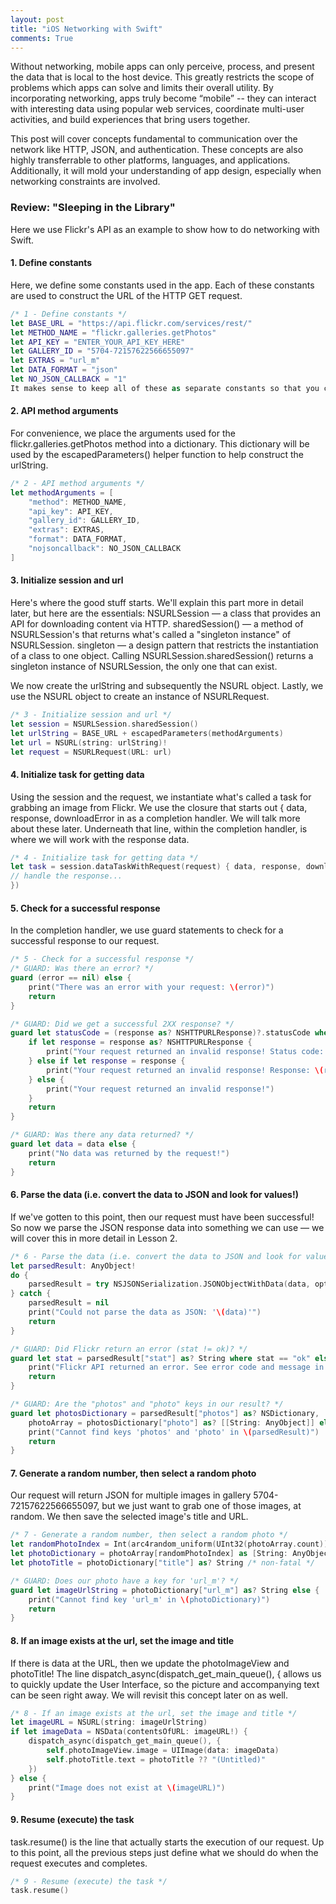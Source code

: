 ```yaml
---
layout: post
title: "iOS Networking with Swift"
comments: True
---
```


Without networking, mobile apps can only perceive, process, and present the data that is local to 
the host device. This greatly restricts the scope of problems which apps can solve and limits their 
overall utility. By incorporating networking, apps truly become “mobile” -- they can interact with 
interesting data using popular web services, coordinate multi-user activities, and build experiences 
that bring users together.

This post will cover concepts fundamental to communication over the network like HTTP, JSON, 
and authentication. These concepts are also highly transferrable to other platforms, languages, 
and applications. Additionally, it will mold your understanding of app design, especially when 
networking constraints are involved.


### Review: "Sleeping in the Library"

Here we use Flickr's API as an example to show how to do networking with Swift.

#### 1. Define constants

Here, we define some constants used in the app. Each of these constants are used to construct the 
URL of the HTTP GET request.

```swift
/* 1 - Define constants */
let BASE_URL = "https://api.flickr.com/services/rest/"
let METHOD_NAME = "flickr.galleries.getPhotos"
let API_KEY = "ENTER_YOUR_API_KEY_HERE"
let GALLERY_ID = "5704-72157622566655097"
let EXTRAS = "url_m"
let DATA_FORMAT = "json"
let NO_JSON_CALLBACK = "1"
It makes sense to keep all of these as separate constants so that you can mix and match them to create various URLs later on (if we were to expand this app). It also makes sense to keep all these constants in one area, so if any of these bits that we’re getting from an external source (flickr) happen to change, we know where to go to make the necessary changes in our own app.
```

#### 2. API method arguments 

For convenience, we place the arguments used for the flickr.galleries.getPhotos method into a 
dictionary. This dictionary will be used by the escapedParameters() helper function to help 
construct the urlString.

```swift
/* 2 - API method arguments */
let methodArguments = [
    "method": METHOD_NAME,
    "api_key": API_KEY,
    "gallery_id": GALLERY_ID,
    "extras": EXTRAS,
    "format": DATA_FORMAT,
    "nojsoncallback": NO_JSON_CALLBACK
]
```

#### 3. Initialize session and url 

Here's where the good stuff starts. We'll explain this part more in detail later, but here are the essentials: 
NSURLSession — a class that provides an API for downloading content via HTTP. 
sharedSession() — a method of NSURLSession's that returns what's called a "singleton instance" of NSURLSession. 
singleton — a design pattern that restricts the instantiation of a class to one object. Calling 
NSURLSession.sharedSession() returns a singleton instance of NSURLSession, the only one that can exist.

We now create the urlString and subsequently the NSURL object. 
Lastly, we use the NSURL object to create an instance of NSURLRequest.

```swift
/* 3 - Initialize session and url */
let session = NSURLSession.sharedSession()
let urlString = BASE_URL + escapedParameters(methodArguments)
let url = NSURL(string: urlString)!
let request = NSURLRequest(URL: url)
```

#### 4. Initialize task for getting data

Using the session and the request, we instantiate what's called a task for grabbing an image from 
Flickr. We use the closure that starts out { data, response, downloadError in as a completion handler. 
We will talk more about these later. Underneath that line, within the completion handler, 
is where we will work with the response data.

```swift
/* 4 - Initialize task for getting data */
let task = session.dataTaskWithRequest(request) { data, response, downloadError in
// handle the response...
})
```

#### 5. Check for a successful response 

In the completion handler, we use guard statements to check for a successful response to our request.

```swift
/* 5 - Check for a successful response */
/* GUARD: Was there an error? */
guard (error == nil) else {
    print("There was an error with your request: \(error)")
    return
}

/* GUARD: Did we get a successful 2XX response? */
guard let statusCode = (response as? NSHTTPURLResponse)?.statusCode where statusCode >= 200 && statusCode <= 299 else {
    if let response = response as? NSHTTPURLResponse {
        print("Your request returned an invalid response! Status code: \(response.statusCode)!")
    } else if let response = response {
        print("Your request returned an invalid response! Response: \(response)!")
    } else {
        print("Your request returned an invalid response!")
    }
    return
}

/* GUARD: Was there any data returned? */
guard let data = data else {
    print("No data was returned by the request!")
    return
}
```

#### 6. Parse the data (i.e. convert the data to JSON and look for values!) 

If we've gotten to this point, then our request must have been successful! So now we parse the JSON response data into something we can use — we will cover this in more detail in Lesson 2.

```swift
/* 6 - Parse the data (i.e. convert the data to JSON and look for values!) */
let parsedResult: AnyObject!
do {
    parsedResult = try NSJSONSerialization.JSONObjectWithData(data, options: .AllowFragments)
} catch {
    parsedResult = nil
    print("Could not parse the data as JSON: '\(data)'")
    return
}

/* GUARD: Did Flickr return an error (stat != ok)? */
guard let stat = parsedResult["stat"] as? String where stat == "ok" else {
    print("Flickr API returned an error. See error code and message in \(parsedResult)")
    return
}

/* GUARD: Are the "photos" and "photo" keys in our result? */
guard let photosDictionary = parsedResult["photos"] as? NSDictionary,
    photoArray = photosDictionary["photo"] as? [[String: AnyObject]] else {
    print("Cannot find keys 'photos' and 'photo' in \(parsedResult)")
    return
}
```

#### 7. Generate a random number, then select a random photo 

Our request will return JSON for multiple images in gallery 5704-72157622566655097, 
but we just want to grab one of those images, at random. We then save the selected image's title and URL.

```swift
/* 7 - Generate a random number, then select a random photo */
let randomPhotoIndex = Int(arc4random_uniform(UInt32(photoArray.count)))
let photoDictionary = photoArray[randomPhotoIndex] as [String: AnyObject]
let photoTitle = photoDictionary["title"] as? String /* non-fatal */

/* GUARD: Does our photo have a key for 'url_m'? */
guard let imageUrlString = photoDictionary["url_m"] as? String else {
    print("Cannot find key 'url_m' in \(photoDictionary)")
    return
}
```

#### 8. If an image exists at the url, set the image and title 

If there is data at the URL, then we update the photoImageView and photoTitle! The line 
dispatch_async(dispatch_get_main_queue(), { allows us to quickly update the User Interface, 
so the picture and accompanying text can be seen right away. We will revisit this concept later on as well.

```swift
/* 8 - If an image exists at the url, set the image and title */
let imageURL = NSURL(string: imageUrlString)
if let imageData = NSData(contentsOfURL: imageURL!) {
    dispatch_async(dispatch_get_main_queue(), {
        self.photoImageView.image = UIImage(data: imageData)
        self.photoTitle.text = photoTitle ?? "(Untitled)"
    })
} else {
    print("Image does not exist at \(imageURL)")
}
```

#### 9. Resume (execute) the task 

task.resume() is the line that actually starts the execution of our request. Up to this point, 
all the previous steps just define what we should do when the request executes and completes.

```swift
/* 9 - Resume (execute) the task */
task.resume()
```